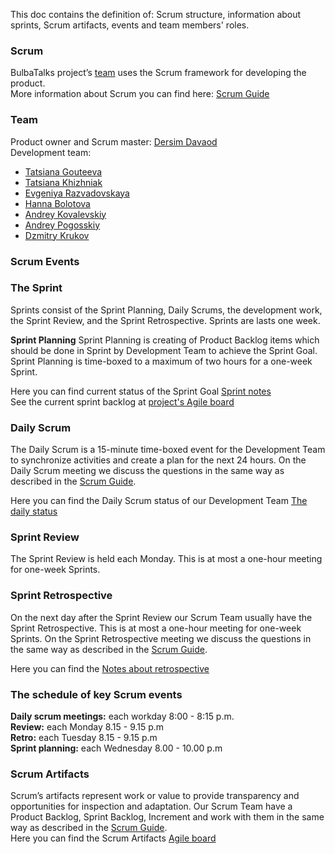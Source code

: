 This doc contains the definition of: Scrum structure, information about sprints, Scrum artifacts, events and team members' roles.   

### Scrum 
BulbaTalks project’s [team](#team) uses the Scrum framework for developing the product.  
More information about Scrum you can find here: [Scrum Guide](https://www.scrumguides.org/docs/scrumguide/v2017/2017-Scrum-Guide-US.pdf#zoom=100)    

### Team

Product owner and Scrum master: [Dersim Davaod](https://github.com/dersim-davaod)  
Development team:  
 - [Tatsiana Gouteeva](https://github.com/TatsianaGouteeva)
 - [Tatsiana Khizhniak](https://github.com/badpanda13)
 - [Evgeniya Razvadovskaya](https://github.com/Iweinrazvadovskaya)
 - [Hanna Bolotova](https://github.com/Hannabolotova)
 - [Andrey Kovalevskiy](https://github.com/AndreyKovalevskiy)
 - [Andrey Pogosskiy](https://github.com/BongDiDong)
 - [Dzmitry Krukov](https://github.com/silvaby)

### **Scrum Events**    
### The Sprint    

Sprints consist of the Sprint Planning, Daily Scrums, the development work, the Sprint Review, and the Sprint Retrospective. Sprints are lasts one week.  

**Sprint Planning**
Sprint Planning is creating of Product Backlog items which should be done in Sprint by Development Team to achieve the Sprint Goal.   
Sprint Planning is time-boxed to a maximum of two hours for a one-week Sprint.  

Here you can find current status of the Sprint Goal [Sprint notes](https://docs.google.com/document/d/1PxbVa85ZyZQN0tlnibdIgxR1PC301dWRXumpPnWi33w/edit)  
See the current sprint backlog at [project's Agile board](https://github.com/dersim-davaod/CocoaHeads-iOS-School-Twitter-project/projects/1)   

### Daily Scrum  
The Daily Scrum is a 15-minute time-boxed event for the Development Team to synchronize activities and create a plan for the next 24 hours. On the Daily Scrum meeting we discuss the questions in the same way as described in the [Scrum Guide](https://www.scrumguides.org/docs/scrumguide/v2017/2017-Scrum-Guide-US.pdf#zoom=100).    

Here you can find the Daily Scrum status of our Development Team [The daily status](https://docs.google.com/spreadsheets/d/1swL2wWhy6hZb2XJzyvXoQbx3UiBeuGJYmSXoTl4N0NA/edit#gid=0)   

### Sprint Review  
The Sprint Review is held each Monday. This is at most a one-hour meeting for one-week Sprints.

### Sprint Retrospective  
On the next day after the Sprint Review our Scrum Team usually have the Sprint Retrospective. This is at most a one-hour meeting for one-week Sprints. On the Sprint Retrospective meeting we discuss the questions in the same way as described in the [Scrum Guide](https://www.scrumguides.org/docs/scrumguide/v2017/2017-Scrum-Guide-US.pdf#zoom=100).     
    
Here you can find the [Notes about retrospective](https://docs.google.com/spreadsheets/d/17-9C6O2Z3nYUSz6iaBnfQODPEN3vocRj19LgzYjfdxg/edit#gid=0)

### The schedule of key Scrum events  

**Daily scrum meetings:** each workday 8:00 - 8:15 p.m.      
**Review:** each Monday 8.15 - 9.15 p.m    
**Retro:** each Tuesday 8.15 - 9.15 p.m   
**Sprint planning:** each Wednesday 8.00 - 10.00 p.m   

### **Scrum Artifacts**   
Scrum’s artifacts represent work or value to provide transparency and opportunities for inspection and adaptation. Our Scrum Team have a Product Backlog, Sprint Backlog, Increment and work with them in the same way as described in the [Scrum Guide](https://www.scrumguides.org/docs/scrumguide/v2017/2017-Scrum-Guide-US.pdf#zoom=100).      
Here you can find the Scrum Artifacts [Agile board](https://github.com/dersim-davaod/CocoaHeads-iOS-School-Twitter-project/projects/1)  


